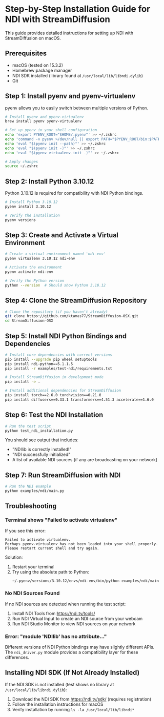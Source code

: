 # Step-by-Step Installation Guide for NDI with StreamDiffusion

This guide provides detailed instructions for setting up NDI with StreamDiffusion on macOS.

## Prerequisites

- macOS (tested on 15.3.2)
- Homebrew package manager
- NDI SDK installed (library found at `/usr/local/lib/libndi.dylib`)
- Git

## Step 1: Install pyenv and pyenv-virtualenv

pyenv allows you to easily switch between multiple versions of Python.

```bash
# Install pyenv and pyenv-virtualenv
brew install pyenv pyenv-virtualenv

# Set up pyenv in your shell configuration
echo 'export PYENV_ROOT="$HOME/.pyenv"' >> ~/.zshrc
echo 'command -v pyenv >/dev/null || export PATH="$PYENV_ROOT/bin:$PATH"' >> ~/.zshrc
echo 'eval "$(pyenv init --path)"' >> ~/.zshrc
echo 'eval "$(pyenv init -)"' >> ~/.zshrc
echo 'eval "$(pyenv virtualenv-init -)"' >> ~/.zshrc

# Apply changes
source ~/.zshrc
```

## Step 2: Install Python 3.10.12

Python 3.10.12 is required for compatibility with NDI Python bindings.

```bash
# Install Python 3.10.12
pyenv install 3.10.12

# Verify the installation
pyenv versions
```

## Step 3: Create and Activate a Virtual Environment

```bash
# Create a virtual environment named 'ndi-env'
pyenv virtualenv 3.10.12 ndi-env

# Activate the environment
pyenv activate ndi-env

# Verify the Python version
python --version  # Should show Python 3.10.12
```

## Step 4: Clone the StreamDiffusion Repository

```bash
# Clone the repository (if you haven't already)
git clone https://github.com/ktamas77/StreamDiffusion-OSX.git
cd StreamDiffusion-OSX
```

## Step 5: Install NDI Python Bindings and Dependencies

```bash
# Install core dependencies with correct versions
pip install --upgrade pip wheel setuptools
pip install ndi-python==5.1.1.5
pip install -r examples/test-ndi/requirements.txt

# Install StreamDiffusion in development mode
pip install -e .

# Install additional dependencies for StreamDiffusion
pip install torch==2.6.0 torchvision==0.21.0
pip install diffusers==0.33.1 transformers==4.51.3 accelerate==1.6.0
```

## Step 6: Test the NDI Installation

```bash
# Run the test script
python test_ndi_installation.py
```

You should see output that includes:
- "NDIlib is correctly installed!"
- "NDI successfully initialized"
- A list of available NDI sources (if any are broadcasting on your network)

## Step 7: Run StreamDiffusion with NDI

```bash
# Run the NDI example
python examples/ndi/main.py
```

## Troubleshooting

### Terminal shows "Failed to activate virtualenv"

If you see this error:
```
Failed to activate virtualenv.
Perhaps pyenv-virtualenv has not been loaded into your shell properly.
Please restart current shell and try again.
```

Solution:
1. Restart your terminal
2. Try using the absolute path to Python:
   ```bash
   ~/.pyenv/versions/3.10.12/envs/ndi-env/bin/python examples/ndi/main.py
   ```

### No NDI Sources Found

If no NDI sources are detected when running the test script:

1. Install NDI Tools from https://ndi.tv/tools/
2. Run NDI Virtual Input to create an NDI source from your webcam
3. Run NDI Studio Monitor to view NDI sources on your network

### Error: "module 'NDIlib' has no attribute..."

Different versions of NDI Python bindings may have slightly different APIs. The `ndi_driver.py` module provides a compatibility layer for these differences.

## Installing NDI SDK (If Not Already Installed)

If the NDI SDK is not installed (test shows no library at `/usr/local/lib/libndi.dylib`):

1. Download the NDI SDK from https://ndi.tv/sdk/ (requires registration)
2. Follow the installation instructions for macOS
3. Verify installation by running `ls -la /usr/local/lib/libndi*`